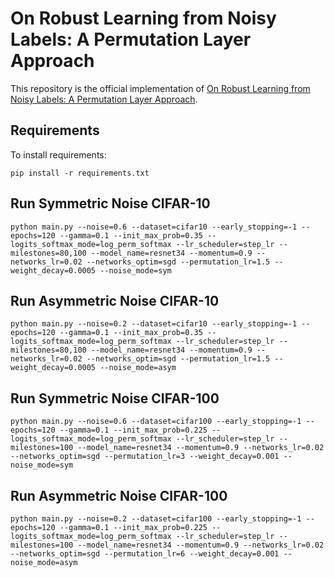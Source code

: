 # On Robust Learning from Noisy Labels: A Permutation Layer Approach

This repository is the official implementation of [On Robust Learning from Noisy Labels: A Permutation Layer Approach](). 


## Requirements

To install requirements:

```setup
pip install -r requirements.txt
```

## Run Symmetric Noise CIFAR-10
```train
python main.py --noise=0.6 --dataset=cifar10 --early_stopping=-1 --epochs=120 --gamma=0.1 --init_max_prob=0.35 --logits_softmax_mode=log_perm_softmax --lr_scheduler=step_lr --milestones=80,100 --model_name=resnet34 --momentum=0.9 --networks_lr=0.02 --networks_optim=sgd --permutation_lr=1.5 --weight_decay=0.0005 --noise_mode=sym
```

## Run Asymmetric Noise CIFAR-10
```train
python main.py --noise=0.2 --dataset=cifar10 --early_stopping=-1 --epochs=120 --gamma=0.1 --init_max_prob=0.35 --logits_softmax_mode=log_perm_softmax --lr_scheduler=step_lr --milestones=80,100 --model_name=resnet34 --momentum=0.9 --networks_lr=0.02 --networks_optim=sgd --permutation_lr=1.5 --weight_decay=0.0005 --noise_mode=asym
```

## Run Symmetric Noise CIFAR-100
```train
python main.py --noise=0.6 --dataset=cifar100 --early_stopping=-1 --epochs=120 --gamma=0.1 --init_max_prob=0.225 --logits_softmax_mode=log_perm_softmax --lr_scheduler=step_lr --milestones=100 --model_name=resnet34 --momentum=0.9 --networks_lr=0.02 --networks_optim=sgd --permutation_lr=3 --weight_decay=0.001 --noise_mode=sym
```
## Run Asymmetric Noise CIFAR-100
```train
python main.py --noise=0.2 --dataset=cifar100 --early_stopping=-1 --epochs=120 --gamma=0.1 --init_max_prob=0.225 --logits_softmax_mode=log_perm_softmax --lr_scheduler=step_lr --milestones=100 --model_name=resnet34 --momentum=0.9 --networks_lr=0.02 --networks_optim=sgd --permutation_lr=6 --weight_decay=0.001 --noise_mode=asym
```
